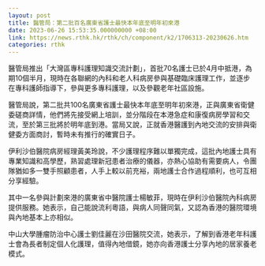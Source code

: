 ```yaml
---
layout: post
title: 醫管局：第二批百名廣東省護士最快本年底至明年初來港
date: 2023-06-26 15:53:35.000000000 +08:00
link: https://news.rthk.hk/rthk/ch/component/k2/1706313-20230626.htm
categories: rthk
---
```


醫管局推出「大灣區專科護理知識交流計劃」，首批70名護士已於4月中抵港，為期10個半月，現時在各聯網的內科和老人科病房參與基礎臨床護理工作，並逐步在專科護師指導下，參與更多專科護理，以及參觀老年社區設施。

醫管局說，第二批共100名廣東省護士最快本年底至明年初來港，正與廣東省衛健委磋商詳情，他們將先接受網上培訓，並分階段在本港急症和康復病房學習和交流，至於第三批將於明年底到港。當局又說，正就香港醫護到內地交流的安排與衛健委方面商討，暫時未有推行的確實日子。

伊利沙伯醫院病房經理黃美玲說，不少護理程序難以單獨完成，這批內地護士具有專業知識和高學歷，熟習處理新冠患者治療的儀器，亦熱心協助有需要病人，令團隊猶如多一雙手照顧患者，人手上較以前充裕，兩地護士合作過程順利，也可互相分享經驗。

其中一名參與計劃來港的廣東省中醫院護士楊敏菲，現時在伊利沙伯醫院內科病房提供服務。她表示，自己能說流利粵語，與病人同聲同氣，又認為香港的醫院環境與內地基本上亦相似。

中山大學腫瘤防治中心護士劉佳麗在沙田醫院交流，她表示，了解到香港老年科護士會為長者制定個人化護理，值得內地借鏡，她亦向香港護士分享內地的居家養老模式。
